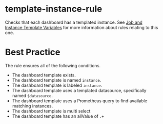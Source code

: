 # template-instance-rule
Checks that each dashboard has a templated instance. See [Job and Instance Template Variables](../index.md#job-and-instance-template-variables) for more information about rules relating to this one.

# Best Practice
The rule ensures all of the following conditions.

* The dashboard template exists.
* The dashboard template is named `instance`.
* The dashboard template is labeled `instance`.
* The dashboard template uses a templated datasource, specifically named `$datasource`.
* The dashboard template uses a Prometheus query to find available matching instances.
* The dashboard template is multi select
* The dashboard template has an allValue of `.+`

